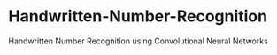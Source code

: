 # Handwritten-Number-Recognition
Handwritten Number Recognition using Convolutional Neural Networks
